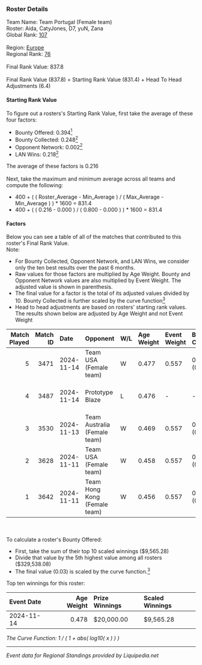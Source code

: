 ### Roster Details<br />
Team Name: Team Portugal (Female team)<br />
Roster: Aida, CatyJones, D7, yuN, Zana<br />
Global Rank: [107](../standings_global.md)<br />
<br />
Region: [Europe]( ../standings_europe.md)<br />
Regional Rank: [76]( ../standings_europe.md)<br />
<br />
Final Rank Value:  837.8<br />
<br />
Final Rank Value (837.8) = Starting Rank Value (831.4) + Head To Head Adjustments (6.4)<br />

#### Starting Rank Value<br />
To figure out a rosters's Starting Rank Value, first take the average of these four factors:<br />
- Bounty Offered: 0.394[<sup>1</sup>](#table2)
- Bounty Collected: 0.248[<sup>2</sup>](#table1)
- Opponent Network: 0.002[<sup>2</sup>](#table1)
- LAN Wins: 0.218[<sup>2</sup>](#table1)

The average of these factors is 0.216<br />
<br />
Next, take the maximum and minimum average across all teams and compute the following:<br />
- 400 + ( ( Roster_Average - Min_Average ) / ( Max_Average - Min_Average ) ) * 1600 = 831.4
- 400 + ( ( 0.216 - 0.000 ) / ( 0.800 - 0.000 ) ) * 1600 = 831.4


#### Factors<br />
Below you can see a table of all of the matches that contributed to this roster's Final Rank Value.<br />
Note:<br />

- For Bounty Collected, Opponent Network, and LAN Wins, we consider only the ten best results over the past 6 months.
- Raw values for those factors are multiplied by Age Weight. Bounty and Opponent Network values are also multiplied by Event Weight. The adjusted value is shown in parenthesis.
- The final value for a factor is the total of its adjusted values divided by 10. Bounty Collected is further scaled by the curve function[<sup>3</sup>](#curveFunction)
- Head to head adjustments are based on rosters' starting rank values. The results shown below are adjusted by Age Weight and not Event Weight
<span id="table1"></span><br />


| Match Played | Match ID | Date       | Opponent                     | W/L | Age Weight | Event Weight | Bounty Collected | Opponent Network | LAN Wins  | H2H Adj. | Roster                         |
| -: | -: | :- | :- | :- | :- | :- | :- | :- | :- | -: | :- |
|            5 |     3471 | 2024-11-14 | Team USA (Female team)       | W   | 0.477      | 0.557        | 0.015 (0.004)    | 0.022 (0.006)    | 1 (0.477) |     3.63 | Aida, CatyJones, D7, yuN, Zana |
|            4 |     3487 | 2024-11-14 | Prototype Blaze              | L   | 0.476      | -            | -                | -                | -         |    -6.72 | Aida, CatyJones, D7, yuN, Zana |
|            3 |     3530 | 2024-11-13 | Team Australia (Female team) | W   | 0.469      | 0.557        | 0.007 (0.002)    | 0.043 (0.011)    | 1 (0.469) |     4.73 | Aida, CatyJones, D7, yuN, Zana |
|            2 |     3628 | 2024-11-11 | Team USA (Female team)       | W   | 0.458      | 0.557        | 0.015 (0.004)    | 0.022 (0.006)    | 1 (0.458) |     3.54 | Aida, CatyJones, D7, yuN, Zana |
|            1 |     3642 | 2024-11-11 | Team Hong Kong (Female team) | W   | 0.456      | 0.557        | 0.000 (0.000)    | 0.000 (0.000)    | 1 (0.456) |     1.17 | Aida, CatyJones, D7, yuN, Zana |

<br />
<span id="table2"></span><br />
To calculate a roster's Bounty Offered:<br />

- First, take the sum of their top 10 scaled winnings ($9,565.28)
- Divide that value by the 5th highest value among all rosters ($329,538.08)
- The final value (0.03) is scaled by the curve function.[<sup>3</sup>](#curveFunction)

Top ten winnings for this roster:<br />

| Event Date | Age Weight | Prize Winnings | Scaled Winnings |
| :- | -: | :- | :- |
| 2024-11-14 |      0.478 | $20,000.00     | $9,565.28       |


<span id="curveFunction"></span>_The Curve Function: 1 / ( 1 + abs( log10( x ) ) )_<br />

---
_Event data for Regional Standings provided by Liquipedia.net_<br />
